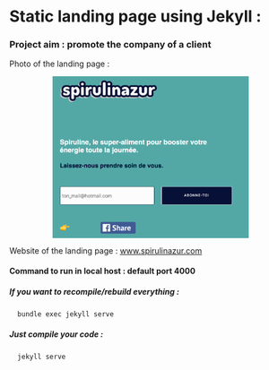 # Static landing page using Jekyll :

### Project aim : promote the company of a client

  Photo of the landing page : 

<p align="center">  
  <img src="spirulinazur.png" alt="drawing" width="350" align="center"/>
</p>

  Website of the landing page : 
    www.spirulinazur.com 

#### Command to run in local host : default port 4000

##### If you want to recompile/rebuild everything : 
```
  bundle exec jekyll serve
```

##### Just compile your code :
```
  jekyll serve
```


